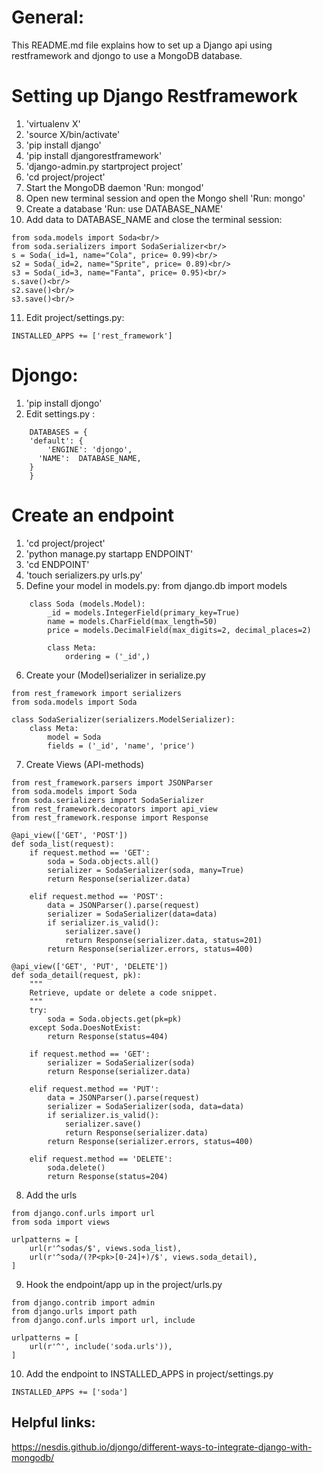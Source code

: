 # General:
This README.md file explains how to set up a Django api using restframework and djongo to use a MongoDB database.

# Setting up Django Restframework 
1.  'virtualenv X'
2.  'source X/bin/activate'
3.  'pip install django'
4.  'pip install djangorestframework'
5.  'django-admin.py startproject project'
6.  'cd project/project'
7.  Start the MongoDB daemon 'Run: mongod'
8.  Open new terminal session and open the Mongo shell 'Run: mongo'
9.  Create a database 'Run: use DATABASE_NAME'
10. Add data to DATABASE_NAME and close the terminal session:
```
from soda.models import Soda<br/>
from soda.serializers import SodaSerializer<br/>
s = Soda(_id=1, name="Cola", price= 0.99)<br/>
s2 = Soda(_id=2, name="Sprite", price= 0.89)<br/>
s3 = Soda(_id=3, name="Fanta", price= 0.95)<br/>
s.save()<br/>
s2.save()<br/>
s3.save()<br/>
```
11. Edit project/settings.py:
```
INSTALLED_APPS += ['rest_framework']
```
# Djongo:
1. 'pip install djongo'
2. Edit settings.py :
```
    DATABASES = {
    'default': {
    	'ENGINE': 'djongo',
      'NAME':  DATABASE_NAME,
    }
	}
```
# Create an endpoint
1.  'cd project/project'
2.  'python manage.py startapp ENDPOINT'
3.  'cd ENDPOINT'
4.  'touch serializers.py urls.py'
5.  Define your model in models.py:
from django.db import models
```
    class Soda (models.Model):
        _id = models.IntegerField(primary_key=True)
        name = models.CharField(max_length=50)
        price = models.DecimalField(max_digits=2, decimal_places=2)

        class Meta:
            ordering = ('_id',)
```
6.  Create your (Model)serializer in serialize.py
```
from rest_framework import serializers
from soda.models import Soda

class SodaSerializer(serializers.ModelSerializer):
    class Meta:
        model = Soda
        fields = ('_id', 'name', 'price')
```
7.  Create Views (API-methods)
```
from rest_framework.parsers import JSONParser
from soda.models import Soda
from soda.serializers import SodaSerializer
from rest_framework.decorators import api_view
from rest_framework.response import Response

@api_view(['GET', 'POST'])
def soda_list(request):
    if request.method == 'GET':
        soda = Soda.objects.all()
        serializer = SodaSerializer(soda, many=True)
        return Response(serializer.data)

    elif request.method == 'POST':
        data = JSONParser().parse(request)
        serializer = SodaSerializer(data=data)
        if serializer.is_valid():
            serializer.save()
            return Response(serializer.data, status=201)
        return Response(serializer.errors, status=400)

@api_view(['GET', 'PUT', 'DELETE'])
def soda_detail(request, pk):
    """
    Retrieve, update or delete a code snippet.
    """
    try:
        soda = Soda.objects.get(pk=pk)
    except Soda.DoesNotExist:
        return Response(status=404)

    if request.method == 'GET':
        serializer = SodaSerializer(soda)
        return Response(serializer.data)

    elif request.method == 'PUT':
        data = JSONParser().parse(request)
        serializer = SodaSerializer(soda, data=data)
        if serializer.is_valid():
            serializer.save()
            return Response(serializer.data)
        return Response(serializer.errors, status=400)

    elif request.method == 'DELETE':
        soda.delete()
        return Response(status=204)
```
8.  Add the urls
```
from django.conf.urls import url
from soda import views

urlpatterns = [
    url(r'^sodas/$', views.soda_list),
    url(r'^soda/(?P<pk>[0-24]+)/$', views.soda_detail),
]
```
9.  Hook the endpoint/app  up in the project/urls.py
```
from django.contrib import admin
from django.urls import path
from django.conf.urls import url, include

urlpatterns = [
    url(r'^', include('soda.urls')),
]
```
10. Add the endpoint to INSTALLED_APPS in project/settings.py
```
INSTALLED_APPS += ['soda']
```
## Helpful links:
https://nesdis.github.io/djongo/different-ways-to-integrate-django-with-mongodb/
